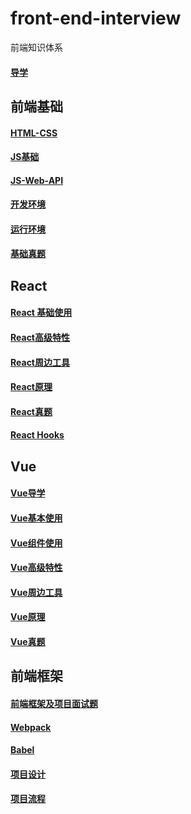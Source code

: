 # front-end-interview
前端知识体系

#### [导学](https://github.com/luozyiii/front-end-interview/blob/main/01.md)

## 前端基础

#### [HTML-CSS](https://github.com/luozyiii/front-end-interview/blob/main/02-HTML-CSS.md)

#### [JS基础](https://github.com/luozyiii/front-end-interview/blob/main/03-JS.md)

#### [JS-Web-API](https://github.com/luozyiii/front-end-interview/blob/main/04-JS-Web-API.md)

#### [开发环境](https://github.com/luozyiii/front-end-interview/blob/main/05-%E5%BC%80%E5%8F%91%E7%8E%AF%E5%A2%83.md)

#### [运行环境](https://github.com/luozyiii/front-end-interview/blob/main/06-%E8%BF%90%E8%A1%8C%E7%8E%AF%E5%A2%83.md)

#### [基础真题](https://github.com/luozyiii/front-end-interview/blob/main/07-%E7%9C%9F%E9%A2%98.md)

## React

#### [React 基础使用](https://github.com/luozyiii/front-end-interview/blob/main/09-React%E5%9F%BA%E7%A1%80%E4%BD%BF%E7%94%A8.md)

#### [React高级特性](https://github.com/luozyiii/front-end-interview/blob/main/10-React%E9%AB%98%E7%BA%A7%E7%89%B9%E6%80%A7.md)

#### [React周边工具](https://github.com/luozyiii/front-end-interview/blob/main/11-React%E5%91%A8%E8%BE%B9%E5%B7%A5%E5%85%B7.md)

#### [React原理](https://github.com/luozyiii/front-end-interview/blob/main/12-React%E5%8E%9F%E7%90%86.md)

#### [React真题](https://github.com/luozyiii/front-end-interview/blob/main/13-React%E7%9C%9F%E9%A2%98.md)

#### [React Hooks](https://github.com/luozyiii/front-end-interview/blob/main/21-ReactHooks.md)

## Vue

#### [Vue导学](https://github.com/luozyiii/front-end-interview/blob/main/31-Vue%E5%AF%BC%E5%AD%A6.md)

#### [Vue基本使用](https://github.com/luozyiii/front-end-interview/blob/main/32-Vue%E5%9F%BA%E6%9C%AC%E4%BD%BF%E7%94%A8.md)

#### [Vue组件使用](https://github.com/luozyiii/front-end-interview/blob/main/33-Vue%E7%BB%84%E4%BB%B6%E4%BD%BF%E7%94%A8.md)

#### [Vue高级特性](https://github.com/luozyiii/front-end-interview/blob/main/34-Vue%E9%AB%98%E7%BA%A7%E7%89%B9%E6%80%A7.md)

#### [Vue周边工具](https://github.com/luozyiii/front-end-interview/blob/main/35-Vue%E5%91%A8%E8%BE%B9%E5%B7%A5%E5%85%B7.md)

#### [Vue原理](https://github.com/luozyiii/front-end-interview/blob/main/36-Vue%E5%8E%9F%E7%90%86.md)

#### [Vue真题](https://github.com/luozyiii/front-end-interview/blob/main/37-Vue%E7%9C%9F%E9%A2%98.md)

## 前端框架

#### [前端框架及项目面试题](https://github.com/luozyiii/front-end-interview/blob/main/08-%E5%89%8D%E7%AB%AF%E6%A1%86%E6%9E%B6%E5%8F%8A%E9%A1%B9%E7%9B%AE%E9%9D%A2%E8%AF%95%E9%A2%98.md)

#### [Webpack](https://github.com/luozyiii/front-end-interview/blob/main/14-Webpack.md)

#### [Babel](https://github.com/luozyiii/front-end-interview/blob/main/15-Babel.md)

#### [项目设计](https://github.com/luozyiii/front-end-interview/blob/main/16-%E9%A1%B9%E7%9B%AE%E8%AE%BE%E8%AE%A1.md)

#### [项目流程](https://github.com/luozyiii/front-end-interview/blob/main/17-%E9%A1%B9%E7%9B%AE%E6%B5%81%E7%A8%8B.md)

